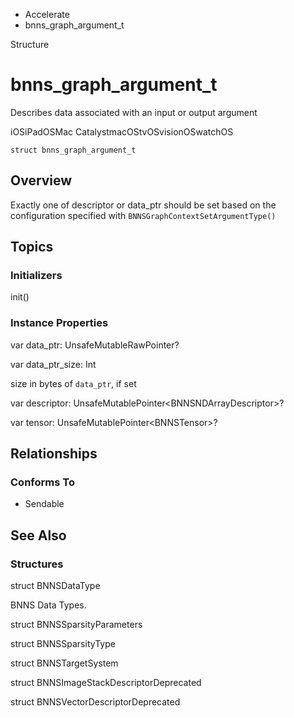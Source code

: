 

- Accelerate
-  bnns_graph_argument_t 

Structure

# bnns_graph_argument_t

Describes data associated with an input or output argument

iOSiPadOSMac CatalystmacOStvOSvisionOSwatchOS

``` source
struct bnns_graph_argument_t
```

## Overview

Exactly one of descriptor or data_ptr should be set based on the configuration specified with `BNNSGraphContextSetArgumentType()`

## Topics

### Initializers

init()

### Instance Properties

var data_ptr: UnsafeMutableRawPointer?

var data_ptr_size: Int

size in bytes of `data_ptr`, if set

var descriptor: UnsafeMutablePointer&lt;BNNSNDArrayDescriptor>?

var tensor: UnsafeMutablePointer&lt;BNNSTensor>?

## Relationships

### Conforms To

- Sendable

## See Also

### Structures

struct BNNSDataType

BNNS Data Types.

struct BNNSSparsityParameters

struct BNNSSparsityType

struct BNNSTargetSystem

struct BNNSImageStackDescriptorDeprecated

struct BNNSVectorDescriptorDeprecated


